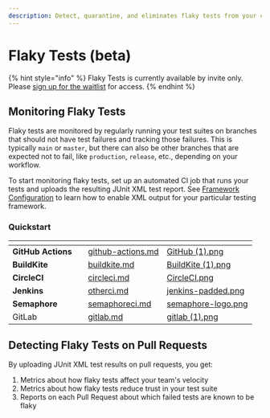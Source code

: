 ```yaml
---
description: Detect, quarantine, and eliminates flaky tests from your codebase
---
```


# Flaky Tests (beta)

{% hint style="info" %}
Flaky Tests is currently available by invite only. Please [sign up for the waitlist](https://trunk.io/flaky-tests) for access.
{% endhint %}

## Monitoring Flaky Tests

Flaky tests are monitored by regularly running your test suites on branches that should not have test failures and tracking those failures. This is typically `main` or `master`, but there can also be other branches that are expected not to fail, like `production`, `release`, etc., depending on your workflow.

To start monitoring flaky tests, set up an automated CI job that runs your tests and uploads the resulting JUnit XML test report. See [Framework Configuration](get-started/frameworks/) to learn how to enable XML output for your particular testing framework.

### Quickstart

<table data-view="cards" data-full-width="false"><thead><tr><th></th><th data-hidden></th><th data-hidden data-card-target data-type="content-ref"></th><th data-hidden data-card-cover data-type="files"></th></tr></thead><tbody><tr><td><strong>GitHub Actions</strong></td><td></td><td><a href="get-started/ci-providers/github-actions.md">github-actions.md</a></td><td><a href="../.gitbook/assets/GitHub (1).png">GitHub (1).png</a></td></tr><tr><td><strong>BuildKite</strong></td><td></td><td><a href="get-started/ci-providers/buildkite.md">buildkite.md</a></td><td><a href="../.gitbook/assets/BuildKite (1).png">BuildKite (1).png</a></td></tr><tr><td><strong>CircleCI</strong></td><td></td><td><a href="get-started/ci-providers/circleci.md">circleci.md</a></td><td><a href="../.gitbook/assets/CircleCI.png">CircleCI.png</a></td></tr><tr><td><strong>Jenkins</strong></td><td></td><td><a href="get-started/ci-providers/otherci.md">otherci.md</a></td><td><a href="../.gitbook/assets/jenkins-padded.png">jenkins-padded.png</a></td></tr><tr><td><strong>Semaphore</strong></td><td></td><td><a href="get-started/ci-providers/semaphoreci.md">semaphoreci.md</a></td><td><a href="../.gitbook/assets/semaphore-logo.png">semaphore-logo.png</a></td></tr><tr><td>GitLab</td><td></td><td><a href="get-started/ci-providers/gitlab.md">gitlab.md</a></td><td><a href="../.gitbook/assets/gitlab (1).png">gitlab (1).png</a></td></tr></tbody></table>

## Detecting Flaky Tests on Pull Requests

By uploading JUnit XML test results on pull requests, you get:

1. Metrics about how flaky tests affect your team's velocity
2. Metrics about how flaky tests reduce trust in your test suite
3. Reports on each Pull Request about which failed tests are known to be flaky
